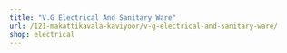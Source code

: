 ```yaml
---
title: "V.G Electrical And Sanitary Ware"
url: /121-makattikavala-kaviyoor/v-g-electrical-and-sanitary-ware/
shop: electrical
---
```

